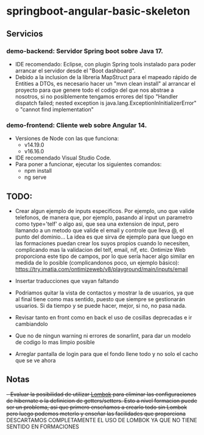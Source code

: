 # springboot-angular-basic-skeleton

## Servicios
### demo-backend: Servidor Spring boot sobre Java 17. 
- IDE recomendado: Eclipse, con plugin Spring tools instalado para poder arrancar el servidor desde el "Boot dashboard". 
- Debido a la inclusion de la libreria MapStruct para el mapeado rápido de Entities a DTOs, es necesario hacer un "mvn clean install" al arrancar el proyecto para que genere todo el codigo del que nos abstrae a nosotros, si no posiblemente tengamos errores del tipo "Handler dispatch failed; nested exception is java.lang.ExceptionInInitializerError" o "cannot find implementation"

### demo-frontend: Cliente web sobre Angular 14. 
- Versiones de Node con las que funciona: 
  - v14.19.0
  - v16.16.0
- IDE recomendado Visual Studio Code.
- Para poner a funcionar, ejecutar los siguientes comandos:
	- npm install
	- ng serve

## TODO:

- Crear algun ejemplo de inputs especificos. Por ejemplo, uno que valide telefonos, de manera que, por ejemplo, pasando al input un parametro como type='telf' o algo asi, que sea una extension de input, pero llamando a un metodo que valide el email y controle que lleva @, el punto del dominio... La idea es que sirva de ejemplo para que luego en las formaciones puedan crear los suyos propios cuando lo necesiten, complicando mas la validacion del telf, email, nif, etc. Ontimize Web proporciona este tipo de campos, por lo que sería hacer algo similar en medida de lo posible (complicandonos poco, un ejemplo básico): https://try.imatia.com/ontimizeweb/v8/playground/main/inputs/email
- Insertar traducciones que vayan faltando
- Podriamos quitar la vista de contactos y mostrar la de usuarios, ya que al final tiene como mas sentido, puesto que siempre se gestionarán usuarios. Si da tiempo y se puede hacer, mejor, si no, no pasa nada.

- Revisar tanto en front como en back el uso de cosillas deprecadas e ir cambiandolo
- Que no de ningun warning ni errores de sonarlint, para dar un modelo de codigo lo mas limpio posible
- Arreglar pantalla de login para que el fondo llene todo y no solo el cacho que se ve ahora

## Notas

~~- Evaluar la posibilidad de utilizar [Lombok](https://projectlombok.org/) para eliminar las configuraciones de hibernate o la definicion de getters/setters. Esto a nivel formacion puede ser un problema, asi que primero enseñamos a crearlo todo sin Lombok pero luego podemos meterlo y enseñar las facilidades que proporciona~~ DESCARTAMOS COMPLETAMENTE EL USO DE LOMBOK YA QUE NO TIENE SENTIDO EN FORMACIONES
